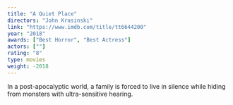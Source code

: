 ```yaml
---
title: "A Quiet Place"
directors: "John Krasinski"
link: "https://www.imdb.com/title/tt6644200"
year: "2018"
awards: ["Best Horror", "Best Actress"]
actors: [""]
rating: "8"
type: movies
weight: -2018
---
```

In a post-apocalyptic world, a family is forced to live in silence while hiding from monsters with ultra-sensitive hearing.